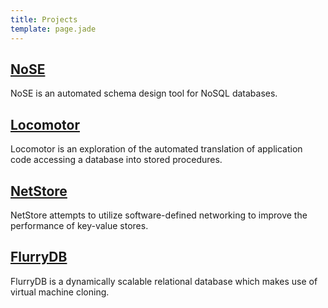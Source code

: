 ```yaml
---
title: Projects
template: page.jade
---
```


## [NoSE](/projects/NoSE/)

NoSE is an automated schema design tool for NoSQL databases.

## [Locomotor](/projects/locomotor)

Locomotor is an exploration of the automated translation of application code accessing a database into stored procedures.

## [NetStore](https://cs.uwaterloo.ca/~xcui/projects/netstore/)

NetStore attempts to utilize software-defined networking to improve the performance of key-value stores.

## [FlurryDB](http://sysweb.cs.toronto.edu/publications/254)

FlurryDB is a dynamically scalable relational database which makes use of virtual machine cloning.
